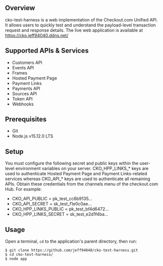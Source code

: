## Overview

cko-test-harness is a web implementation of the Checkout.com Unified API. It allows users to quickly test and understand the payload-level transaction request and response details. The live web application is available at https://cko.jeff94040.ddns.net/

## Supported APIs & Services

* Customers API
* Events API
* Frames
* Hosted Payment Page
* Payment Links
* Payments API
* Sources API
* Token API
* Webhooks

## Prerequisites

* Git
* Node.js v15.12.0 LTS

## Setup

You must configure the following secret and public keys within the user-level environment variables on your server. CKO_HPP_LINKS_* keys are used to authenticate Hosted Payment Page and Payment Links-related services whereas CKO_API_* keys are used to authenticate all remaining APIs. Obtain these credentials from the channels menu of the checkout.com Hub. For example:

* CKO_API_PUBLIC = pk_test_cc6b9135...
* CKO_API_SECRET = sk_test_f1e0c0ae...
* CKO_HPP_LINKS_PUBLIC = pk_test_bf4d6472...
* CKO_HPP_LINKS_SECRET = sk_test_e2d1f4ba...

## Usage

Open a terminal, ```cd``` to the application's parent directory, then run:

```console
$ git clone https://github.com/jeff94040/cko-test-harness.git
$ cd cko-test-harness/
$ node app
```